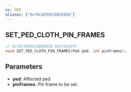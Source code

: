 ```yaml
---
ns: PED
aliases: ["0x78C4E9961DB3EB5B"]
---
```

## SET_PED_CLOTH_PIN_FRAMES

```c
// 0x78C4E9961DB3EB5B 0xFC942D7C
void SET_PED_CLOTH_PIN_FRAMES(Ped ped, int pinFrames);
```

## Parameters
* **ped**: Affected ped
* **pinFrames**: Pin frame to be set.

